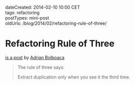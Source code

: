 dateCreated: 2014-02-10 10:00 CET  
tags: refactoring  
postTypes: mini-post  
oldUrls: /blog/2014/02/refactoring-rule-of-three/  

# Refactoring Rule of Three

[is a post][18] by [Adrian Bolboaca][@adibolb]

> The rule of three says:
>  
> Extract duplication only when you see it the third time.

[18]: http://blog.adrianbolboaca.ro/2015/02/refactoring-rule-of-three/
[@adibolb]: https://twitter.com/adibolb
